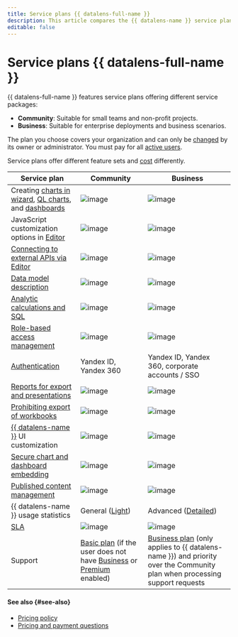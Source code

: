 ```yaml
---
title: Service plans {{ datalens-full-name }}
description: This article compares the {{ datalens-name }} service plans.
editable: false
---
```


# Service plans {{ datalens-full-name }}

{{ datalens-full-name }} features service plans offering different service packages:

* **Community**: Suitable for small teams and non-profit projects.
* **Business**: Suitable for enterprise deployments and business scenarios.

The plan you choose covers your organization and can only be [changed](../settings/service-plan.md#change-service-plan) by its owner or administrator. You must pay for all [active users](../pricing.md#active-users).

Service plans offer different feature sets and [cost](../pricing.md#prices) differently.

**Service plan**  | **Community** | **Business**
------------------ |---------------|---------------
Creating [charts in wizard](./chart/dataset-based-charts.md), [QL charts](./chart/ql-charts.md), and [dashboards](./dashboard.md) | ![image](../../_assets/common/yes.svg) | ![image](../../_assets/common/yes.svg)   
JavaScript customization options in [Editor](../charts/editor/index.md) | ![image](../../_assets/common/no.svg) | ![image](../../_assets/common/yes.svg)   
[Connecting to external APIs via Editor](../operations/connection/create-api-connector.md) | ![image](../../_assets/common/no.svg) | ![image](../../_assets/common/yes.svg)   
[Data model description](../dataset/data-model.md) | ![image](../../_assets/common/yes.svg) | ![image](../../_assets/common/yes.svg)   
[Analytic calculations and SQL](./calculations/index.md) | ![image](../../_assets/common/yes.svg) | ![image](../../_assets/common/yes.svg)   
[Role-based access management](../security/roles.md) | ![image](../../_assets/common/yes.svg) | ![image](../../_assets/common/yes.svg)   
[Authentication](../security/add-new-user.md) | Yandex ID, Yandex 360 | Yandex ID, Yandex 360, corporate accounts / SSO
[Reports for export and presentations](../reports/index.md) | ![image](../../_assets/common/no.svg) | ![image](../../_assets/common/yes.svg)
[Prohibiting export of workbooks](../workbooks-collections/export-and-import.md) | ![image](../../_assets/common/no.svg) | ![image](../../_assets/common/yes.svg)
[{{ datalens-name }}](../settings/ui-customization.md) UI customization | ![image](../../_assets/common/no.svg) | ![image](../../_assets/common/yes.svg) 
[Secure chart and dashboard embedding](../security/private-embedded-objects.md) | ![image](../../_assets/common/no.svg) | ![image](../../_assets/common/yes.svg) 
[Published content management](./datalens-public.md#publication-disable) | ![image](../../_assets/common/no.svg) | ![image](../../_assets/common/yes.svg)   
{{ datalens-name }} usage statistics | General ([Light](./datalens-usage-analytics.md#light-dash)) | Advanced ([Detailed](./datalens-usage-analytics.md#detailed-dash)) 
[SLA](https://yandex.com/legal/cloud_sla_datalens) | ![image](../../_assets/common/no.svg) | ![image](../../_assets/common/yes.svg)  
Support | [Basic plan](../../support/pricing.md#base) (if the user does not have [Business](../../support/pricing.md#business) or [Premium](../../support/pricing.md#premium) enabled) | [Business plan](../../support/pricing.md#business) (only applies to {{ datalens-name }}) and priority over the Community plan when processing support requests

#### See also {#see-also}

* [Pricing policy](../pricing.md)
* [Pricing and payment questions](../qa/pricing.md)
